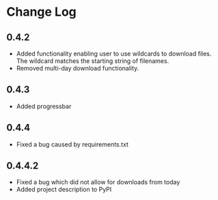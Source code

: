 # Change Log

## 0.4.2

- Added functionality enabling user to use wildcards to download files. The wildcard matches the starting string of filenames.
- Removed multi-day download functionality.

## 0.4.3

- Added progressbar

## 0.4.4

- Fixed a bug caused by requirements.txt


## 0.4.4.2

- Fixed a bug which did not allow for downloads from today
- Added project description to PyPI